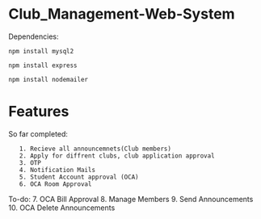 # Club_Management-Web-System

Dependencies: 
```
npm install mysql2
```
```
npm install express
```
```
npm install nodemailer
```
# Features

So far completed:

```
   1. Recieve all announcemnets(Club members)
   2. Apply for diffrent clubs, club application approval
   3. OTP 
   4. Notification Mails
   5. Student Account approval (OCA)
   6. OCA Room Approval
```
To-do:
   7. OCA Bill Approval
   8. Manage Members
   9. Send Announcements
   10. OCA Delete Announcements
